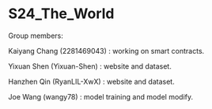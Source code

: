 # S24_The_World

Group members:

Kaiyang Chang   (2281469043) 	: working on smart contracts.

Yixuan Shen     (Yixuan-Shen)	: website and dataset. 

Hanzhen Qin     (RyanLIL-XwX)	: website and dataset. 

Joe Wang        (wangy78)		: model training and model modify. 
